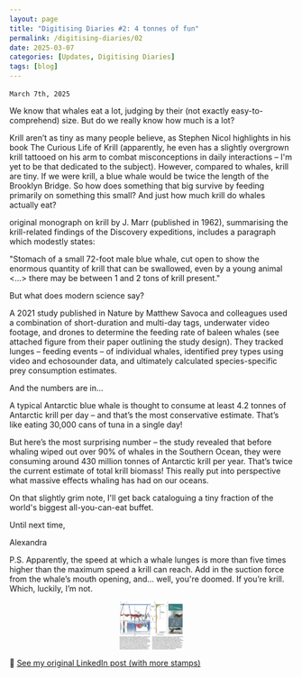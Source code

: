 ```yaml
---
layout: page
title: "Digitising Diaries #2: 4 tonnes of fun"
permalink: /digitising-diaries/02
date: 2025-03-07
categories: [Updates, Digitising Diaries]
tags: [blog]
---
```


`March 7th, 2025`

We know that whales eat a lot, judging by their (not exactly easy-to-comprehend) size. But do we really know how much is a lot?


Krill aren’t as tiny as many people believe, as Stephen Nicol highlights in his book The Curious Life of Krill (apparently, he even has a slightly overgrown krill tattooed on his arm to combat misconceptions in daily interactions – I'm yet to be that dedicated to the subject). However, compared to whales, krill are tiny. If we were krill, a blue whale would be twice the length of the Brooklyn Bridge. So how does something that big survive by feeding primarily on something this small? And just how much krill do whales actually eat?


 original monograph on krill by J. Marr (published in 1962), summarising the krill-related findings of the Discovery expeditions, includes a paragraph which modestly states:

"Stomach of a small 72-foot male blue whale, cut open to show the enormous quantity of krill that can be swallowed, even by a young animal <...> there may be between 1 and 2 tons of krill present."

But what does modern science say?

A 2021 study published in Nature by Matthew Savoca and colleagues used a combination of short-duration and multi-day tags, underwater video footage, and drones to determine the feeding rate of baleen whales (see attached figure from their paper outlining the study design). They tracked lunges – feeding events – of individual whales, identified prey types using video and echosounder data, and ultimately calculated species-specific prey consumption estimates.

And the numbers are in...

A typical Antarctic blue whale is thought to consume at least 4.2 tonnes of Antarctic krill per day – and that’s the most conservative estimate. That’s like eating 30,000 cans of tuna in a single day!

But here’s the most surprising number – the study revealed that before whaling wiped out over 90% of whales in the Southern Ocean, they were consuming around 430 million tonnes of Antarctic krill per year. That’s twice the current estimate of total krill biomass! This really put into perspective what massive effects whaling has had on our oceans.


On that slightly grim note, I'll get back cataloguing a tiny fraction of the world's biggest all-you-can-eat buffet. 


Until next time,

Alexandra

P.S. Apparently, the speed at which a whale lunges is more than five times higher than the maximum speed a krill can reach. Add in the suction force from the whale’s mouth opening, and... well, you're doomed. If you’re krill. Which, luckily, I’m not.  



<div style="display: flex; flex-wrap: wrap; gap: 10px; justify-content: center;">
    <img src="https://raw.githubusercontent.com/o-william-white/o-william-white.github.io/alex/images/graph_whalefood.jpg" width="22.5%">
</div>




🔗 [See my original LinkedIn post (with more stamps)](https://www.linkedin.com/posts/alexandra-markitantova_we-know-that-whales-eat-a-lot-judging-by-activity-7303467926970327040-iO9B?utm_source=share&utm_medium=member_desktop&rcm=ACoAADfNjIUBZrLr1OAw1xOoWpTcw0XNyMsV_Ls)
